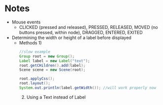 # Notes
- Mouse events
    - CLICKED (pressed and released), PRESSED, RELEASED, MOVED (no buttons pressed, within node), DRAGGED, ENTERED, EXITED
- Determining the width or height of a label before displayed 
    - Methods
        1)
        ```Java
        //slow example
        Group root = new Group();
        Label label = new Label("text");
        root.getCHildren().add(label);
        Scene scene = new Scene(root);

        root.applyCss();
        root.layout();
        System.out.println(label.getWidth()); //will work properly now
        ```
        2) Using a Text instead of Label